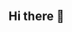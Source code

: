 ## Hi there 👋

<!--
**bhagavansprasad/bhagavansprasad** is a ✨ _special_ ✨ repository because its `README.md` (this file) appears on your GitHub profile.

Here are some ideas to get you started:

- 🔭 I’m currently working on AI ML Automation Engineer
- 🌱 I’m currently learning AI reasearch
- 👯 I’m looking to collaborate on Healthcare Research
- 🤔 I’m looking for help with ...
- 💬 Ask me about ...
- 📫 How to reach me: ...bhagavansprasad@gmail.com
- 😄 Pronouns: ...Bhagavan
- ⚡ Fun fact: ...I am strict Teacher
-->
